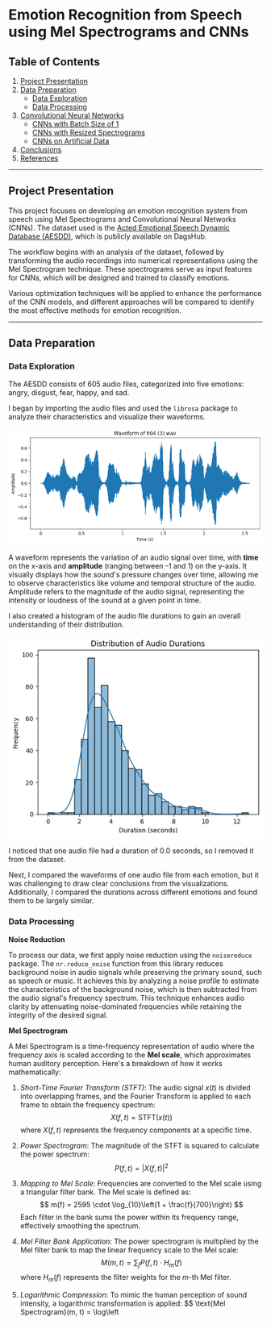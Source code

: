 # Emotion Recognition from Speech using Mel Spectrograms and CNNs

## Table of Contents
1. [Project Presentation](#project-presentation)
2. [Data Preparation](#data-preparation)
   - [Data Exploration](#data-exploration)
   - [Data Processing](#data-processing)
3. [Convolutional Neural Networks](#convolutional-neural-networks)
   - [CNNs with Batch Size of 1](#cnns-with-batch-size-of-1)
   - [CNNs with Resized Spectrograms](#cnns-with-resized-spectrograms)
   - [CNNs on Artificial Data](#cnns-on-artificial-data)
4. [Conclusions](#conclusions)
5. [References](#references)

---

## Project Presentation

This project focuses on developing an emotion recognition system from speech using Mel Spectrograms and Convolutional Neural Networks (CNNs). The dataset used is the [Acted Emotional Speech Dynamic Database (AESDD)](https://dagshub.com/kingabzpro/Acted-Emotional-Speech-Dynamic-Database), which is publicly available on DagsHub.

The workflow begins with an analysis of the dataset, followed by transforming the audio recordings into numerical representations using the Mel Spectrogram technique. These spectrograms serve as input features for CNNs, which will be designed and trained to classify emotions.

Various optimization techniques will be applied to enhance the performance of the CNN models, and different approaches will be compared to identify the most effective methods for emotion recognition.

---

## Data Preparation

### Data Exploration

The AESDD consists of 605 audio files, categorized into five emotions: angry, disgust, fear, happy, and sad.

I began by importing the audio files and used the `librosa` package to analyze their characteristics and visualize their waveforms.

![waveform](plots/waveform.png)

A waveform represents the variation of an audio signal over time, with **time** on the x-axis and **amplitude** (ranging between -1 and 1) on the y-axis. It visually displays how the sound's pressure changes over time, allowing me to observe characteristics like volume and temporal structure of the audio. Amplitude refers to the magnitude of the audio signal, representing the intensity or loudness of the sound at a given point in time.

I also created a histogram of the audio file durations to gain an overall understanding of their distribution.

![hist_duration](plots/hist_duration.png)

I noticed that one audio file had a duration of 0.0 seconds, so I removed it from the dataset.

Next, I compared the waveforms of one audio file from each emotion, but it was challenging to draw clear conclusions from the visualizations. Additionally, I compared the durations across different emotions and found them to be largely similar.

### Data Processing

**Noise Reduction**

To process our data, we first apply noise reduction using the `noisereduce` package. The `nr.reduce_noise` function from this library reduces background noise in audio signals while preserving the primary sound, such as speech or music. It achieves this by analyzing a noise profile to estimate the characteristics of the background noise, which is then subtracted from the audio signal's frequency spectrum. This technique enhances audio clarity by attenuating noise-dominated frequencies while retaining the integrity of the desired signal.

**Mel Spectrogram**

A Mel Spectrogram is a time-frequency representation of audio where the frequency axis is scaled according to the **Mel scale**, which approximates human auditory perception. Here's a breakdown of how it works mathematically:

1. *Short-Time Fourier Transform (STFT)*:
   The audio signal $x(t)$ is divided into overlapping frames, and the Fourier Transform is applied to each frame to obtain the frequency spectrum:
   $$
   X(f, t) = \text{STFT}(x(t))
   $$
   where $X(f, t)$ represents the frequency components at a specific time.

2. *Power Spectrogram*:
   The magnitude of the STFT is squared to calculate the power spectrum:
   $$
   P(f, t) = |X(f, t)|^2
   $$

3. *Mapping to Mel Scale*:
   Frequencies are converted to the Mel scale using a triangular filter bank. The Mel scale is defined as:
   $$
   m(f) = 2595 \cdot \log_{10}\left(1 + \frac{f}{700}\right)
   $$
   Each filter in the bank sums the power within its frequency range, effectively smoothing the spectrum.

4. *Mel Filter Bank Application*:
   The power spectrogram is multiplied by the Mel filter bank to map the linear frequency scale to the Mel scale:
   $$
   M(m, t) = \sum_{f} P(f, t) \cdot H_m(f)
   $$
   where $H_m(f)$ represents the filter weights for the $m$-th Mel filter.

5. *Logarithmic Compression*:
   To mimic the human perception of sound intensity, a logarithmic transformation is applied:
   $$
   \text{Mel Spectrogram}(m, t) = \log\left

